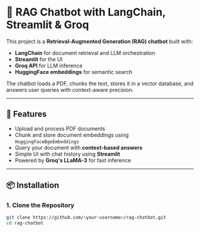 # 🧠 RAG Chatbot with LangChain, Streamlit & Groq

This project is a **Retrieval-Augmented Generation (RAG) chatbot** built with:
- **LangChain** for document retrieval and LLM orchestration
- **Streamlit** for the UI
- **Groq API** for LLM inference
- **HuggingFace embeddings** for semantic search

The chatbot loads a PDF, chunks the text, stores it in a vector database, and answers user queries with context-aware precision.

---

## 🚀 Features
- Upload and process PDF documents
- Chunk and store document embeddings using `HuggingFaceBgeEmbeddings`
- Query your document with **context-based answers**
- Simple UI with chat history using **Streamlit**
- Powered by **Groq's LLaMA-3** for fast inference

---

## 📦 Installation

### 1. Clone the Repository
```bash
git clone https://github.com/<your-username>/rag-chatbot.git
cd rag-chatbot
